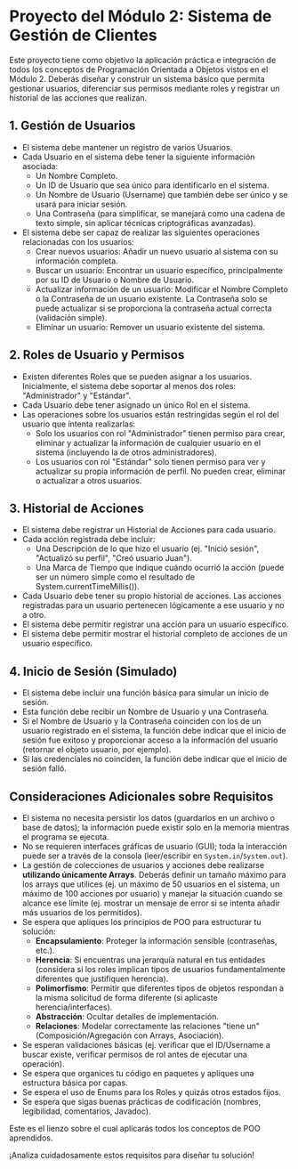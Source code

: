 # Proyecto del Módulo 2: Sistema de Gestión de Clientes

Este proyecto tiene como objetivo la aplicación práctica e integración de todos los conceptos de Programación Orientada a Objetos vistos en el Módulo 2. Deberás diseñar y construir un sistema básico que permita gestionar usuarios, diferenciar sus permisos mediante roles y registrar un historial de las acciones que realizan.

## 1. Gestión de Usuarios

- El sistema debe mantener un registro de varios Usuarios.
- Cada Usuario en el sistema debe tener la siguiente información asociada:
  - Un Nombre Completo.
  - Un ID de Usuario que sea único para identificarlo en el sistema.
  - Un Nombre de Usuario (Username) que también debe ser único y se usará para iniciar sesión.
  - Una Contraseña (para simplificar, se manejará como una cadena de texto simple, sin aplicar técnicas criptográficas avanzadas).
- El sistema debe ser capaz de realizar las siguientes operaciones relacionadas con los usuarios:
  - Crear nuevos usuarios: Añadir un nuevo usuario al sistema con su información completa.
  - Buscar un usuario: Encontrar un usuario específico, principalmente por su ID de Usuario o Nombre de Usuario.
  - Actualizar información de un usuario: Modificar el Nombre Completo o la Contraseña de un usuario existente. La Contraseña solo se puede actualizar si se proporciona la contraseña actual correcta (validación simple).
  - Eliminar un usuario: Remover un usuario existente del sistema.

## 2. Roles de Usuario y Permisos

- Existen diferentes Roles que se pueden asignar a los usuarios. Inicialmente, el sistema debe soportar al menos dos roles: "Administrador" y "Estándar".
- Cada Usuario debe tener asignado un único Rol en el sistema.
- Las operaciones sobre los usuarios están restringidas según el rol del usuario que intenta realizarlas:
  - Solo los usuarios con rol "Administrador" tienen permiso para crear, eliminar y actualizar la información de cualquier usuario en el sistema (incluyendo la de otros administradores).
  - Los usuarios con rol "Estándar" solo tienen permiso para ver y actualizar su propia información de perfil. No pueden crear, eliminar o actualizar a otros usuarios.

## 3. Historial de Acciones

- El sistema debe registrar un Historial de Acciones para cada usuario.
- Cada acción registrada debe incluir:
  - Una Descripción de lo que hizo el usuario (ej. "Inició sesión", "Actualizó su perfil", "Creó usuario Juan").
  - Una Marca de Tiempo que indique cuándo ocurrió la acción (puede ser un número simple como el resultado de System.currentTimeMillis()).
- Cada Usuario debe tener su propio historial de acciones.  Las acciones registradas para un usuario pertenecen lógicamente a ese usuario y no a otro.
- El sistema debe permitir registrar una acción para un usuario específico.
- El sistema debe permitir mostrar el historial completo de acciones de un usuario específico.

## 4. Inicio de Sesión (Simulado)

- El sistema debe incluir una función básica para simular un inicio de sesión.
- Esta función debe recibir un Nombre de Usuario y una Contraseña.
- Si el Nombre de Usuario y la Contraseña coinciden con los de un usuario registrado en el sistema, la función debe indicar que el inicio de sesión fue exitoso y proporcionar acceso a la información del usuario (retornar el objeto usuario, por ejemplo).
- Si las credenciales no coinciden, la función debe indicar que el inicio de sesión falló.

## Consideraciones Adicionales sobre Requisitos

- El sistema no necesita persistir los datos (guardarlos en un archivo o base de datos); la información puede existir solo en la memoria mientras el programa se ejecuta.
- No se requieren interfaces gráficas de usuario (GUI); toda la interacción puede ser a través de la consola (leer/escribir en `System.in`/`System.out`).
- La gestión de colecciones de usuarios y acciones debe realizarse **utilizando únicamente Arrays**. Deberás definir un tamaño máximo para los arrays que utilices (ej. un máximo de 50 usuarios en el sistema, un máximo de 100 acciones por usuario) y manejar la situación cuando se alcance ese límite (ej. mostrar un mensaje de error si se intenta añadir más usuarios de los permitidos).
- Se espera que apliques los principios de POO para estructurar tu solución:
  - **Encapsulamiento**: Proteger la información sensible (contraseñas, etc.).
  - **Herencia**: Si encuentras una jerarquía natural en tus entidades (considera si los roles implican tipos de usuarios fundamentalmente diferentes que justifiquen herencia).
  - **Polimorfismo**: Permitir que diferentes tipos de objetos respondan a la misma solicitud de forma diferente (si aplicaste herencia/interfaces).
  - **Abstracción**: Ocultar detalles de implementación.
  - **Relaciones**: Modelar correctamente las relaciones "tiene un" (Composición/Agregación con Arrays, Asociación).
- Se esperan validaciones básicas (ej. verificar que el ID/Username a buscar existe, verificar permisos de rol antes de ejecutar una operación).
- Se espera que organices tu código en paquetes y apliques una estructura básica por capas.
- Se espera el uso de Enums para los Roles y quizás otros estados fijos.
- Se espera que sigas buenas prácticas de codificación (nombres, legibilidad, comentarios, Javadoc).

Este es el lienzo sobre el cual aplicarás todos los conceptos de POO aprendidos.

¡Analiza cuidadosamente estos requisitos para diseñar tu solución!
